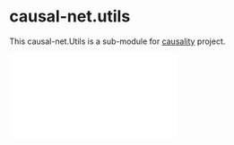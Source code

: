 # causal-net.utils 

This causal-net.Utils is a sub-module for [causality](https://red-gold.github.io/causality-docs/) project.

![description](./DESCRIPTION.md)
